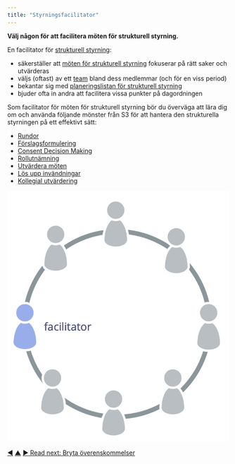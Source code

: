 ```yaml
---
title: "Styrningsfacilitator"
---
```



<strong>Välj någon för att facilitera möten för strukturell styrning.</strong>

En facilitator för <a href="#" class="tooltip" title="Governance: The process of setting objectives and making and evolving decisions that guide people towards achieving those objectives."> strukturell styrning</a>:

- säkerställer att [möten för strukturell styrning](governance-meeting.html) fokuserar på rätt saker och utvärderas
- väljs (oftast) av ett <a href="#" class="tooltip" title="Team: A group of people collaborating toward a shared driver (or objective). Typically a team is part of an organization, or it is formed as a collaboration of several organizations.">team</a> bland dess medlemmar (och för en viss period)
- bekantar sig med [planeringslistan för strukturell styrning](governance-backlog.html)
- bjuder ofta in andra att facilitera vissa punkter på dagordningen

Som facilitator för möten för strukturell styrning bör du överväga att lära dig om och använda följande mönster från S3 för att hantera den strukturella styrningen på ett effektivt sätt:

- [Rundor](rounds.html)
- [Förslagsformulering](proposal-forming.html)
- [Consent Decision Making](consent-decision-making.html)
- [Rollutnämning](role-selection.html)
- [Utvärdera möten](evaluate-meetings.html)
- [Lös upp invändningar](resolve-objections.html)
- [Kollegial utvärdering](peer-review.html)

![The governance facilitator is typically a member of the team](img/circle/facilitator.png)

<div class="bottom-nav">
<a href="agree-on-values.html" title="Back to: Enas om värderingar">◀</a> <a href="enablers-of-collaboration.html" title="Up: Enablers of Collaboration">▲</a> <a href="breaking-agreements.html" title="Read next: Bryta överenskommelser">▶ Read next: Bryta överenskommelser</a>
</div>


<script type="text/javascript">
Mousetrap.bind('g n', function() {
    window.location.href = 'breaking-agreements.html';
    return false;
});
</script>

